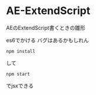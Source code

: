 # AE-ExtendScript
AEのExtendScript書くときの雛形

es6でかける
バグはあるかもしれん

```
npm install
```

して

```
npm start
```
でjsxできる
